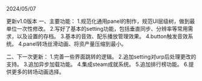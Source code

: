 2024/05/07

更新v1.0版本
一、主要功能：
1.规范化通用panel的制作，规范UI层级树，做到最单位一次性修改。
2.写好了基本的setting功能，包括垂直同步、分辨率等常用需求，以及设置的存档。
3.基本的音效、配乐播放管理效果。
4.button触发音效系统。
4.panel转场丝滑动画、将资产量压缩到最小。

二、下一次更新：
1.完善一些界面跳转的逻辑。
2.追加setting对urp后处理更改的支持。
3.追加异步加载功能。
4.集成steam成就系统。
5.追加排行榜功能。
6.提供更多的转场动画选择。
